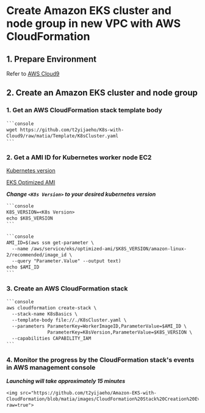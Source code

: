 # Create Amazon EKS cluster and node group in new VPC with AWS CloudFormation


## 1. Prepare Environment

Refer to [AWS Cloud9](https://github.com/t2yijaeho/Docker-with-AWS-Cloud9)


## 2. Create an Amazon EKS cluster and node group


### 1. Get an AWS CloudFormation stack template body

    ```console
    wget https://github.com/t2yijaeho/K8s-with-Cloud9/raw/matia/Template/K8sCluster.yaml
    ```

### 2. Get a AMI ID for Kubernetes worker node EC2

   [Kubernetes version](https://docs.aws.amazon.com/eks/latest/userguide/platform-versions.html)

   [EKS Optimized AMI](https://docs.aws.amazon.com/eks/latest/userguide/eks-optimized-ami.html)
   
   ***Change `<K8s Version>` to your desired kubernetes version***
   
    ```console
    K8S_VERSION=<K8s Version>
    echo $K8S_VERSION
    ```

    ```console
    AMI_ID=$(aws ssm get-parameter \
      --name /aws/service/eks/optimized-ami/$K8S_VERSION/amazon-linux-2/recommended/image_id \
      --query "Parameter.Value" --output text)
    echo $AMI_ID
    ```    


### 3. Create an AWS CloudFormation stack

    ```console
    aws cloudformation create-stack \
      --stack-name K8sBasics \
      --template-body file://./K8sCluster.yaml \
      --parameters ParameterKey=WorkerImageID,ParameterValue=$AMI_ID \
                   ParameterKey=K8sVersion,ParameterValue=$K8S_VERSION \
      --capabilities CAPABILITY_IAM
    ```


### 4. Monitor the progress by the CloudFormation stack's events in AWS management console
   ***Launching will take approximately 15 minutes***

    <img src="https://github.com/t2yijaeho/Amazon-EKS-with-CloudFormation/blob/matia/images/CloudFormation%20Stack%20Creation%20Events.png?raw=true">

